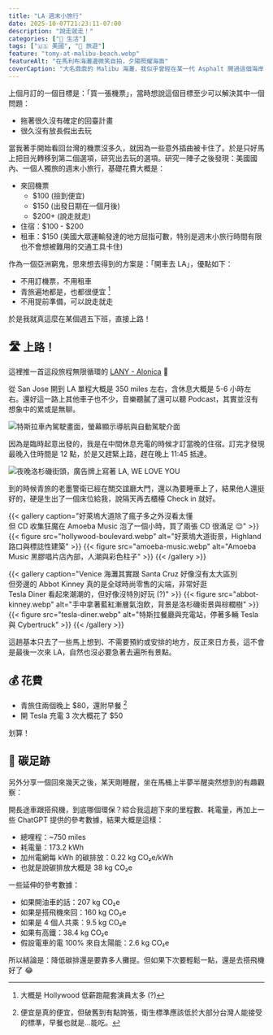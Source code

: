 ```yaml
---
title: "LA 週末小旅行"
date: 2025-10-07T21:23:11-07:00
description: "說走就走！"
categories: ["🍫 生活"]
tags: ["🇺🇸 美國", "🧳 旅遊"]
feature: "tomy-at-malibu-beach.webp"
featureAlt: "在馬利布海灘邊微笑自拍，夕陽照耀海面"
coverCaption: "大名鼎鼎的 Malibu 海灘，我似乎曾經在某一代 Asphalt 開過這個海岸 (?)"
---
```


上個月訂的一個目標是：「買一張機票」，當時想說這個目標至少可以解決其中一個問題：

- 拖著很久沒有確定的回臺計畫
- 很久沒有放長假出去玩

當我著手開始看回台灣的機票沒多久，就因為一些意外插曲被卡住了。於是只好馬上把目光轉移到第二個選項，研究出去玩的選項。研究一陣子之後發現：美國國內、一個人獨旅的週末小旅行，基礎花費大概是：

- 來回機票
  - $100 (撿到便宜)
  - $150 (出發日期在一個月後)
  - $200+ (說走就走)
- 住宿：$100 - $200
- 租車：$150 (美國大眾運輸發達的地方屈指可數，特別是週末小旅行時間有限也不會想被難用的交通工具卡住)

作為一個亞洲窮鬼，思來想去得到的方案是：「開車去 LA」，優點如下：

- 不用訂機票，不用租車
- 青旅遍地都是，也都很便宜 [^1]
- 不用提前準備，可以說走就走

於是我就真這麼在某個週五下班，直接上路！

## 🛣️ 上路！

這裡推一首這段旅程無限循環的 [LANY - Alonica](https://youtu.be/qJcfMeAeZAQ) 💙

從 San Jose 開到 LA 單程大概是 350 miles 左右，含休息大概是 5-6 小時左右。還好這一路上其他車子也不少，音樂聽膩了還可以聽 Podcast，其實並沒有想象中的累或是無聊。

![特斯拉車內駕駛畫面，螢幕顯示導航與自動駕駛介面](next-turn-154-miles.webp "距離充電站的交流道是 154 英哩，時速 69 mph 純屬巧合：）")

因為是臨時起意出發的，我是在中間休息充電的時候才訂當晚的住宿。訂完才發現最晚入住時間是 12 點，於是又趕緊上路，趕在晚上 11:45 抵達。

![夜晚洛杉磯街頭，廣告牌上寫著 LA, WE LOVE YOU](la-we-love-you.webp "It's LA, Baby!")

到的時候青旅的老墨警衛已經在關交誼廳大門，還以為要睡車上了，結果他人還挺好的，硬是生出了一個床位給我，說隔天再去櫃檯 Check in 就好。

{{< gallery caption="好萊塢大道除了瘋子多之外沒看太懂<br />但 CD 收集狂魔在 Amoeba Music 泡了一個小時，買了兩張 CD 很滿足 😌" >}}
{{< figure src="hollywood-boulevard.webp" alt="好萊塢大道街景，Highland 路口與標誌性建築" >}}
{{< figure src="amoeba-music.webp" alt="Amoeba Music 黑膠唱片店內部，人潮與彩色柱子" >}}
{{< /gallery >}}

{{< gallery caption="Venice 海灘其實跟 Santa Cruz 好像沒有太大區別<br />但旁邊的 Abbot Kinney 真的是全球時尚零售的尖端，非常好逛<br />Tesla Diner 看起來潮潮的，但好像沒特別好玩 (?)" >}}
{{< figure src="abbot-kinney.webp" alt="手中拿著藍紅漸層氣泡飲，背景是洛杉磯街景與棕櫚樹" >}}
{{< figure src="tesla-diner.webp" alt="特斯拉餐廳與充電站，停著多輛 Tesla 與 Cybertruck" >}}
{{< /gallery >}}

[^1]: 大概是 Hollywood 低薪跑龍套演員太多 (?)

這趟基本只去了一些馬上想到、不需要預約或安排的地方，反正來日方長，這不會是最後一次來 LA，自然也沒必要急著去遍所有景點。

## 💰 花費

- 青旅住兩個晚上 $80，還附早餐 [^2]
- 開 Tesla 充電 3 次大概花了 $50

划算！

[^2]: 便宜是真的便宜，但破舊到有點誇張，衛生標準應該低於大部分台灣人能接受的標準，早餐也就是...能吃。

## 👣 碳足跡

另外分享一個回來幾天之後，某天剛睡醒，坐在馬桶上半夢半醒突然想到的有趣觀察：

開長途車跟搭飛機，到底哪個環保？綜合我這趟下來的里程數、耗電量，再加上一些 ChatGPT 提供的參考數據，結果大概是這樣：

- 總哩程：~750 miles
- 耗電量：173.2 kWh
- 加州電網每 kWh 的碳排放：0.22 kg CO₂e/kWh
- 也就是說碳排放大概是 38 kg CO₂e

一些延伸的參考數據：

- 如果開油車的話：207 kg CO₂e
- 如果是搭飛機來回：160 kg CO₂e
- 如果是 4 個人共乘：9.5 kg CO₂e
- 如果有高鐵：38.4 kg CO₂e
- 假設電車的電 100% 來自太陽能：2.6 kg CO₂e

所以結論是：降低碳排還是要靠多人攤提。但如果下次要輕鬆一點，還是去搭飛機好了 😂
